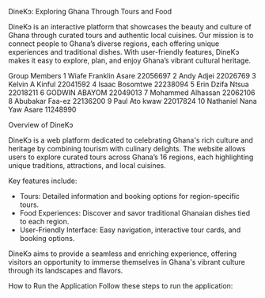 DineKɔ: Exploring Ghana Through Tours and Food  

DineKɔ is an interactive platform that showcases the beauty and culture of Ghana through curated tours and authentic local cuisines. 
Our mission is to connect people to Ghana’s diverse regions, each offering unique experiences and traditional dishes. 
With user-friendly features, DineKɔ makes it easy to explore, plan, and enjoy Ghana’s vibrant cultural heritage.

Group Members
1	Wiafe Franklin Asare	22056697
2	Andy Adjei	22026769
3	Kelvin A Kinful	22041592
4	Isaac Bosomtwe	22238094
5	Erin Dzifa Ntsua	22018211
6	GODWIN ABAYOM	22049013
7	Mohammed Alhassan	22062106
8	Abubakar Faa-ez	22136200
9	Paul Ato kwaw	22017824
10	Nathaniel Nana Yaw Asare 	11248990

Overview of DineKɔ 

DineKɔ is a web platform dedicated to celebrating Ghana's rich culture and heritage by combining tourism with culinary delights. 
The website allows users to explore curated tours across Ghana’s 16 regions, each highlighting unique traditions, attractions, and local cuisines.  

Key features include:  
- Tours: Detailed information and booking options for region-specific tours.  
- Food Experiences: Discover and savor traditional Ghanaian dishes tied to each region.  
- User-Friendly Interface: Easy navigation, interactive tour cards, and booking options.  

DineKɔ aims to provide a seamless and enriching experience, offering visitors an opportunity to immerse themselves in Ghana's vibrant culture through its landscapes and flavors.

 How to Run the Application
Follow these steps to run the application:
